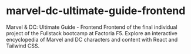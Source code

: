 # marvel-dc-ultimate-guide-frontend
Marvel &amp; DC: Ultimate Guide - Frontend  Frontend of the final individual project of the Fullstack bootcamp at Factoria F5. Explore an interactive encyclopedia of Marvel and DC characters and content with React and Tailwind CSS.
